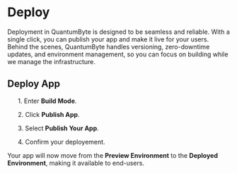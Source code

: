 # <strong>Deploy</strong>

Deployment in QuantumByte is designed to be seamless and reliable. With a single click, you can publish your app and make it live for your users. Behind the scenes, QuantumByte handles versioning, zero-downtime updates, and environment management, so you can focus on building while we manage the infrastructure.

## <strong>Deploy App</strong>
  <div class="list-point">
  <ul>1. Enter <strong>Build Mode</strong>.</ul>
  <ul>2. Click <strong>Publish App</strong>.</ul>
  <ul>3. Select <strong>Publish Your App</strong>.</ul>
  <ul>4. Confirm your deployement.</ul>
  </div>

Your app will now move from the <strong>Preview Environment</strong> to the <strong>Deployed Environment</strong>, making it available to end-users.


